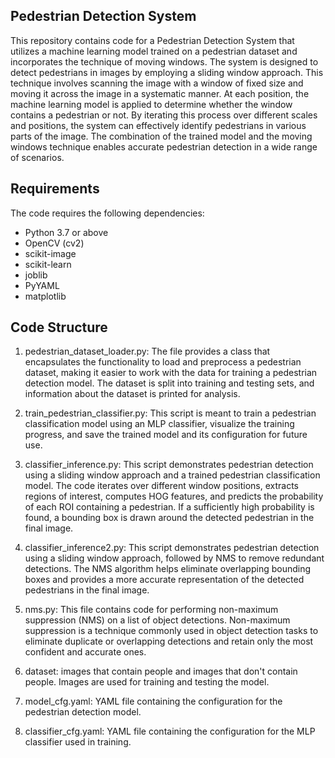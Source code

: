 ## Pedestrian Detection System

This repository contains code for a Pedestrian Detection System that utilizes a machine learning model trained on a pedestrian dataset and incorporates the technique of moving windows. The system is designed to detect pedestrians in images by employing a sliding window approach. This technique involves scanning the image with a window of fixed size and moving it across the image in a systematic manner. At each position, the machine learning model is applied to determine whether the window contains a pedestrian or not. By iterating this process over different scales and positions, the system can effectively identify pedestrians in various parts of the image. The combination of the trained model and the moving windows technique enables accurate pedestrian detection in a wide range of scenarios.

## Requirements

The code requires the following dependencies:

- Python 3.7 or above
- OpenCV (cv2)
- scikit-image
- scikit-learn
- joblib
- PyYAML
- matplotlib

## Code Structure

1. pedestrian_dataset_loader.py:
   The file provides a class that encapsulates the functionality to load and preprocess a pedestrian dataset, making it easier to work with the data for training a pedestrian detection model. The dataset is split into training and testing sets, and information about the dataset is printed for analysis.

2. train_pedestrian_classifier.py:
   This script is meant to train a pedestrian classification model using an MLP classifier, visualize the training progress, and save the trained model and its configuration for future use.

3. classifier_inference.py:
   This script demonstrates pedestrian detection using a sliding window approach and a trained pedestrian classification model. The code iterates over different window positions, extracts regions of interest, computes HOG features, and predicts the probability of each ROI containing a pedestrian. If a sufficiently high probability is found, a bounding box is drawn around the detected pedestrian in the final image.

4. classifier_inference2.py:
   This script demonstrates pedestrian detection using a sliding window approach, followed by NMS to remove redundant detections. The NMS algorithm helps eliminate overlapping bounding boxes and provides a more accurate representation of the detected pedestrians in the final image.

5. nms.py:
   This file contains code for performing non-maximum suppression (NMS) on a list of object detections. Non-maximum suppression is a technique commonly used in object detection tasks to eliminate duplicate or overlapping detections and retain only the most confident and accurate ones.

6. dataset: images that contain people and images that don't contain people. Images are used for
   training and testing the model.

7. model_cfg.yaml: YAML file containing the configuration for the pedestrian detection model.

8. classifier_cfg.yaml: YAML file containing the configuration for the MLP classifier used in training.
